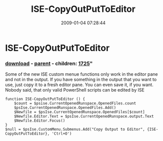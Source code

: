 ﻿---
pid:            780
parent:         779
children:       1725
poster:         Bernd Kriszio
title:          ISE-CopyOutPutToEditor
date:           2009-01-04 07:28:44
format:         posh
---

# ISE-CopyOutPutToEditor

### [download](780.ps1) - [parent](779.md) - children: [1725](1725.md)"

Some of the new ISE custom menue functions only work in the editor pane and not in the output. If you have something in the output that you want to use, just copy it to a fresh editor pane. You can even save it, if you want. Nobody said, that only valid PowerShell scripts can be edited by ISE

```posh
function ISE-CopyOutPutToEditor () {
    $count = $psise.CurrentOpenedRunspace.OpenedFiles.count
    $psIse.CurrentOpenedRunspace.OpenedFiles.Add()
    $Newfile = $psIse.CurrentOpenedRunspace.OpenedFiles[$count]
    $Newfile.Editor.Text = $psIse.CurrentOpenedRunspace.output.Text
    $Newfile.Editor.Focus()
}
$null = $psIse.CustomMenu.Submenus.Add("Copy Output to Editor", {ISE-CopyOutPutToEditor}, 'Ctrl+O')
```
